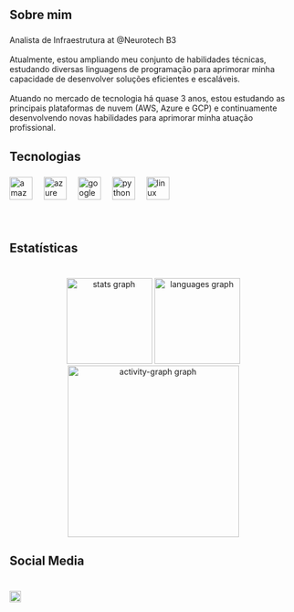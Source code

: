 <h2 align="left">Sobre mim</h2>

###

<p align="left">Analista de Infraestrutura at @Neurotech B3<br><br>Atualmente, estou ampliando meu conjunto de habilidades técnicas, estudando diversas linguagens de programação para aprimorar minha capacidade de desenvolver soluções eficientes e escaláveis.<br><br>Atuando no mercado de tecnologia há quase 3 anos, estou estudando as principais plataformas de nuvem (AWS, Azure e GCP) e continuamente desenvolvendo novas habilidades para aprimorar minha atuação profissional.</p>

###

<h2 align="left">Tecnologias</h2>

###

<div align="left">
  <img src="https://skillicons.dev/icons?i=aws" height="40" alt="amazonwebservices logo"  />
  <img width="12" />
  <img src="https://skillicons.dev/icons?i=azure" height="40" alt="azure logo"  />
  <img width="12" />
  <img src="https://skillicons.dev/icons?i=gcp" height="40" alt="googlecloud logo"  />
  <img width="12" />
  <img src="https://skillicons.dev/icons?i=py" height="40" alt="python logo"  />
  <img width="12" />
  <img src="https://skillicons.dev/icons?i=linux" height="40" alt="linux logo"  />
</div>

###

<br clear="both">

<h2 align="left">Estatísticas</h2>

###

<br clear="both">

<div align="center">
  <img src="https://github-readme-stats.vercel.app/api?username=lcrodev&hide_title=false&hide_rank=false&show_icons=true&include_all_commits=true&count_private=true&disable_animations=false&theme=gruvbox_light&locale=en&hide_border=true&order=1" height="150" alt="stats graph"  />
  <img src="https://github-readme-stats.vercel.app/api/top-langs?username=lcrodev&locale=en&hide_title=false&layout=compact&card_width=320&langs_count=5&theme=gruvbox_light&hide_border=true&order=2" height="150" alt="languages graph"  />
  <img src="https://github-readme-activity-graph.vercel.app/graph?username=lcrodev&radius=20&theme=gruvbox&area=true&order=5&hide_border=true&hide_title=false" height="300" alt="activity-graph graph"  />
</div>

###

<h2 align="left">Social Media</h2>

###

<br clear="both">

<div align="left">
  <a href="https://www.linkedin.com/in/leandro-oliveira-53a534234/" target="_blank">
    <img src="https://img.shields.io/static/v1?message=LinkedIn&logo=linkedin&label=&color=0077B5&logoColor=white&labelColor=&style=for-the-badge" height="20" alt="linkedin logo"  />
  </a>
</div>

###

